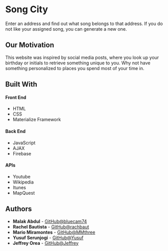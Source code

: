 # Song City

  Enter an address and find out what song belongs to that address.
  If you do not like your assigned song, you can generate a new one.


## Our Motivation

This website was inspired by social media posts, where you look up your birthday or initials to retrieve something unique to you.
Why not have something personalized to places you spend most of your time in.

## Built With

#### Front End
* HTML
* CSS 
* Materialize Framework

#### Back End
* JavaScript
* AJAX
* Firebase
 
#### APIs
* Youtube
* Wikipedia
* Itunes
* MapQuest

## Authors
* **Malak Abdul** - [GitHub@bluecam74](https://github.com/bluecam74)
* **Rachel Bautista** - [GitHub@rachbaut](https://github.com/rachbaut)
* **Mario Miramontes** - [GitHub@MMthree](https://github.com/MMthree)
* **Yusuf Serunjogi** - [GitHub@Yusuf](https://github.com/Yusuf)
* **Jeffrey Orea** - [GitHub@Jeffrey](https://github.com/Jeffrey)

